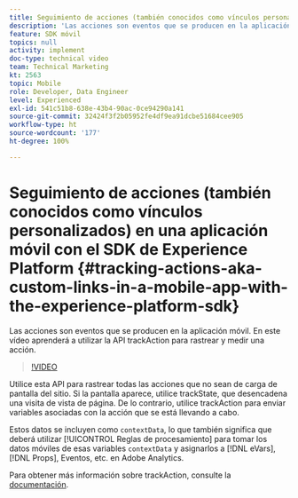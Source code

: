 ```yaml
---
title: Seguimiento de acciones (también conocidos como vínculos personalizados) en una aplicación móvil con el SDK de Experience Platform
description: 'Las acciones son eventos que se producen en la aplicación móvil. En este vídeo aprenderá a utilizar la API trackAction para rastrear y medir una acción. '
feature: SDK móvil
topics: null
activity: implement
doc-type: technical video
team: Technical Marketing
kt: 2563
topic: Mobile
role: Developer, Data Engineer
level: Experienced
exl-id: 541c51b8-638e-43b4-90ac-0ce94290a141
source-git-commit: 32424f3f2b05952fe4df9ea91dcbe51684cee905
workflow-type: ht
source-wordcount: '177'
ht-degree: 100%

---
```


# Seguimiento de acciones (también conocidos como vínculos personalizados) en una aplicación móvil con el SDK de Experience Platform {#tracking-actions-aka-custom-links-in-a-mobile-app-with-the-experience-platform-sdk}

Las acciones son eventos que se producen en la aplicación móvil. En este vídeo aprenderá a utilizar la API trackAction para rastrear y medir una acción.

>[!VIDEO](https://video.tv.adobe.com/v/26268/?quality=12)

Utilice esta API para rastrear todas las acciones que no sean de carga de pantalla del sitio. Si la pantalla aparece, utilice trackState, que desencadena una visita de vista de página. De lo contrario, utilice trackAction para enviar variables asociadas con la acción que se está llevando a cabo.

Estos datos se incluyen como `contextData`, lo que también significa que deberá utilizar [!UICONTROL Reglas de procesamiento] para tomar los datos móviles de esas variables `contextData` y asignarlos a [!DNL eVars], [!DNL Props], Eventos, etc. en Adobe Analytics.

Para obtener más información sobre trackAction, consulte la [documentación](https://aep-sdks.gitbook.io/docs/using-mobile-extensions/mobile-core/configuration-reference/mobile-core-api-reference).
